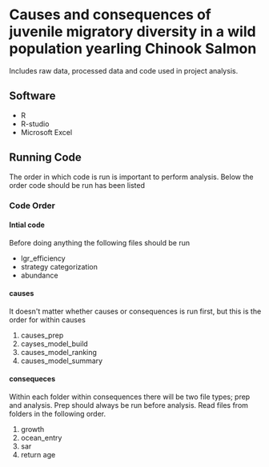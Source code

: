 # Causes and consequences of juvenile migratory diversity in a wild population yearling Chinook Salmon
Includes raw data, processed data and code used in project analysis.
## Software
 - R
 - R-studio
 - Microsoft Excel
## Running Code
The order in which code is run is important to perform analysis. Below the order code should be run has been listed
### Code Order
#### Intial code
Before doing anything the following files should be run
- lgr_efficiency
- strategy categorization
- abundance
#### causes
It doesn't matter whether causes or consequences is run first, but this is the order for within causes
1. causes_prep
2. cayses_model_build
3. causes_model_ranking
4. causes_model_summary
#### consequeces
Within each folder within consequences there will be two file types; prep and analysis. Prep should always be run before analysis. Read files from folders in the following order.
1. growth
2. ocean_entry
3. sar
4. return age
   

   

